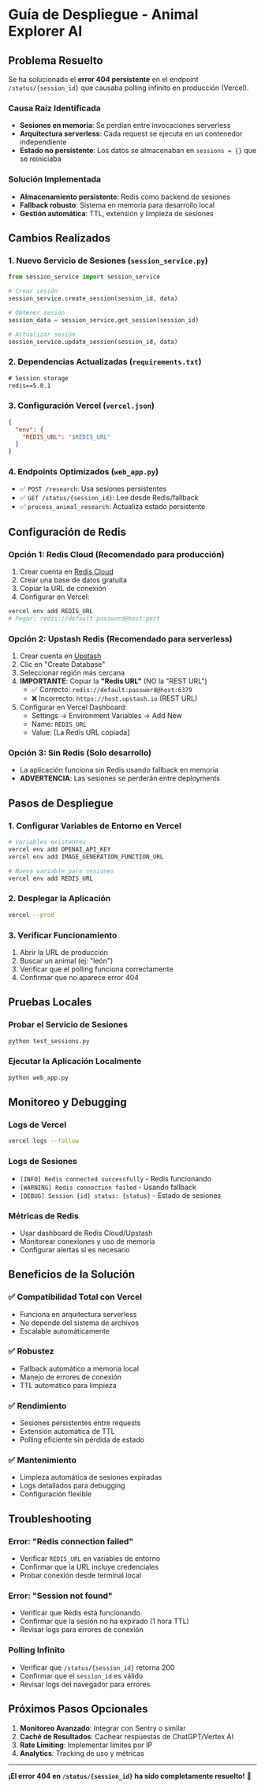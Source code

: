# Guía de Despliegue - Animal Explorer AI

## Problema Resuelto

Se ha solucionado el **error 404 persistente** en el endpoint `/status/{session_id}` que causaba polling infinito en producción (Vercel).

### Causa Raíz Identificada
- **Sesiones en memoria**: Se perdían entre invocaciones serverless
- **Arquitectura serverless**: Cada request se ejecuta en un contenedor independiente
- **Estado no persistente**: Los datos se almacenaban en `sessions = {}` que se reiniciaba

### Solución Implementada
- **Almacenamiento persistente**: Redis como backend de sesiones
- **Fallback robusto**: Sistema en memoria para desarrollo local
- **Gestión automática**: TTL, extensión y limpieza de sesiones

## Cambios Realizados

### 1. Nuevo Servicio de Sesiones (`session_service.py`)
```python
from session_service import session_service

# Crear sesión
session_service.create_session(session_id, data)

# Obtener sesión
session_data = session_service.get_session(session_id)

# Actualizar sesión
session_service.update_session(session_id, data)
```

### 2. Dependencias Actualizadas (`requirements.txt`)
```txt
# Session storage
redis==5.0.1
```

### 3. Configuración Vercel (`vercel.json`)
```json
{
  "env": {
    "REDIS_URL": "$REDIS_URL"
  }
}
```

### 4. Endpoints Optimizados (`web_app.py`)
- ✅ `POST /research`: Usa sesiones persistentes
- ✅ `GET /status/{session_id}`: Lee desde Redis/fallback
- ✅ `process_animal_research`: Actualiza estado persistente

## Configuración de Redis

### Opción 1: Redis Cloud (Recomendado para producción)
1. Crear cuenta en [Redis Cloud](https://redis.com/try-free/)
2. Crear una base de datos gratuita
3. Copiar la URL de conexión
4. Configurar en Vercel:
```bash
vercel env add REDIS_URL
# Pegar: redis://default:password@host:port
```

### Opción 2: Upstash Redis (Recomendado para serverless)
1. Crear cuenta en [Upstash](https://upstash.com/)
2. Clic en "Create Database"
3. Seleccionar región más cercana
4. **IMPORTANTE**: Copiar la **"Redis URL"** (NO la "REST URL")
   - ✅ Correcto: `redis://default:password@host:6379`
   - ❌ Incorrecto: `https://host.upstash.io` (REST URL)
5. Configurar en Vercel Dashboard:
   - Settings → Environment Variables → Add New
   - Name: `REDIS_URL`
   - Value: [La Redis URL copiada]

### Opción 3: Sin Redis (Solo desarrollo)
- La aplicación funciona sin Redis usando fallback en memoria
- **ADVERTENCIA**: Las sesiones se perderán entre deployments

## Pasos de Despliegue

### 1. Configurar Variables de Entorno en Vercel
```bash
# Variables existentes
vercel env add OPENAI_API_KEY
vercel env add IMAGE_GENERATION_FUNCTION_URL

# Nueva variable para sesiones
vercel env add REDIS_URL
```

### 2. Desplegar la Aplicación
```bash
vercel --prod
```

### 3. Verificar Funcionamiento
1. Abrir la URL de producción
2. Buscar un animal (ej: "león")
3. Verificar que el polling funciona correctamente
4. Confirmar que no aparece error 404

## Pruebas Locales

### Probar el Servicio de Sesiones
```bash
python test_sessions.py
```

### Ejecutar la Aplicación Localmente
```bash
python web_app.py
```

## Monitoreo y Debugging

### Logs de Vercel
```bash
vercel logs --follow
```

### Logs de Sesiones
- `[INFO] Redis connected successfully` - Redis funcionando
- `[WARNING] Redis connection failed` - Usando fallback
- `[DEBUG] Session {id} status: {status}` - Estado de sesiones

### Métricas de Redis
- Usar dashboard de Redis Cloud/Upstash
- Monitorear conexiones y uso de memoria
- Configurar alertas si es necesario

## Beneficios de la Solución

### ✅ Compatibilidad Total con Vercel
- Funciona en arquitectura serverless
- No depende del sistema de archivos
- Escalable automáticamente

### ✅ Robustez
- Fallback automático a memoria local
- Manejo de errores de conexión
- TTL automático para limpieza

### ✅ Rendimiento
- Sesiones persistentes entre requests
- Extensión automática de TTL
- Polling eficiente sin pérdida de estado

### ✅ Mantenimiento
- Limpieza automática de sesiones expiradas
- Logs detallados para debugging
- Configuración flexible

## Troubleshooting

### Error: "Redis connection failed"
- Verificar `REDIS_URL` en variables de entorno
- Confirmar que la URL incluye credenciales
- Probar conexión desde terminal local

### Error: "Session not found"
- Verificar que Redis está funcionando
- Confirmar que la sesión no ha expirado (1 hora TTL)
- Revisar logs para errores de conexión

### Polling Infinito
- Verificar que `/status/{session_id}` retorna 200
- Confirmar que el `session_id` es válido
- Revisar logs del navegador para errores

## Próximos Pasos Opcionales

1. **Monitoreo Avanzado**: Integrar con Sentry o similar
2. **Caché de Resultados**: Cachear respuestas de ChatGPT/Vertex AI
3. **Rate Limiting**: Implementar límites por IP
4. **Analytics**: Tracking de uso y métricas

---

**¡El error 404 en `/status/{session_id}` ha sido completamente resuelto!** 🎉
